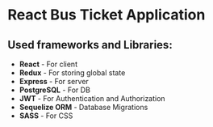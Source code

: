 # React Bus Ticket Application

## Used frameworks and Libraries:

-   **React** - For client
-   **Redux** - For storing global state
-   **Express** - For server
-   **PostgreSQL** - For DB
-   **JWT** - For Authentication and Authorization
-   **Sequelize ORM** - Database Migrations
-   **SASS** - For CSS
